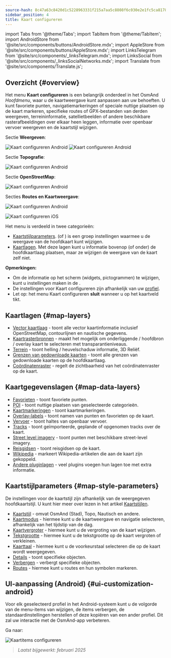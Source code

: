 ```yaml
---
source-hash: 8c47a63c8420d1c5228963331f215a7aa5c8808f6c030e2e1fc5ca817821edbb
sidebar_position: 4
title: Kaart configureren
---
```

import Tabs from '@theme/Tabs';
import TabItem from '@theme/TabItem';
import AndroidStore from '@site/src/components/buttons/AndroidStore.mdx';
import AppleStore from '@site/src/components/buttons/AppleStore.mdx';
import LinksTelegram from '@site/src/components/_linksTelegram.mdx';
import LinksSocial from '@site/src/components/_linksSocialNetworks.mdx';
import Translate from '@site/src/components/Translate.js';



## Overzicht {#overview}

Het menu **Kaart configureren** is een belangrijk onderdeel in het OsmAnd *Hoofdmenu*, waar u de kaartweergave kunt aanpassen aan uw behoeften. U kunt favoriete punten, navigatiemarkeringen of speciale nuttige plaatsen op de kaart markeren, specifieke routes of GPX-bestanden van derden weergeven, terreininformatie, satellietbeelden of andere beschikbare rasterafbeeldingen over elkaar heen leggen, informatie over openbaar vervoer weergeven en de kaartstijl wijzigen.

<Tabs groupId="operating-systems" queryString="current-os">

<TabItem value="android" label="Android">

Sectie **Weergeven**:

![Kaart configureren Android](@site/static/img/map/configure_map_show1_andr.png) ![Kaart configureren Android](@site/static/img/map/configure_map_show2_andr.png)

Sectie **Topografie**:

![Kaart configureren Android](@site/static/img/map/configure_map_topography_andr.png)

Sectie **OpenStreetMap**:

![Kaart configureren Android](@site/static/img/map/configure_map_osm_andr.png)

Secties **Routes en Kaartweergave**:

![Kaart configureren Android](@site/static/img/map/configure_map_routes&Map_rendering_andr.png)

</TabItem>

<TabItem value="ios" label="iOS">

![Kaart configureren iOS](@site/static/img/map/configure-map-ios.png)

</TabItem>

</Tabs>


Het menu **<Translate android="true" ids="configure_map"/>** is verdeeld in twee categorieën:

- [Kaartstijlparameters](#map-style-parameters). **<Translate android="true" ids="map_widget_map_rendering"/>** (of **<Translate ios="true" ids="map_widget_renderer"/>**) is een groep instellingen waarmee u de weergave van de hoofdkaart kunt wijzigen.
- [Kaartlagen](#map-layers). Met deze lagen kunt u informatie bovenop (of onder) de hoofdkaartlaag plaatsen, maar ze wijzigen de weergave van de kaart zelf niet.

**Opmerkingen:**

- Om de informatie op het scherm (widgets, pictogrammen) te wijzigen, kunt u instellingen maken in de [<Translate android="true" ids="layer_map_appearance"/>](../widgets/index.md).
- De instellingen voor Kaart configureren zijn afhankelijk van uw [profiel](../personal/profiles.md).
- Let op: het menu Kaart configureren **sluit** wanneer u op het kaartveld tikt.

## Kaartlagen {#map-layers}

- [Vector kaartlaag](../map/vector-maps.md) - toont alle vector kaartinformatie inclusief OpenStreetMap, contourlijnen en nautische gegevens.
- [Kaartrasterbronnen](../map/raster-maps.md#select-raster-maps) - maakt het mogelijk om onderliggende / hoofdbron / overlay kaart te selecteren met transparantieniveaus.
- [Terrein](../plugins/topography.md#hillshade-slope-and-altitude-layers) - toont helling / heuvelschaduw informatie, 3D Reliëf.
- [Grenzen van gedownloade kaarten](../map/vector-maps.md#show-borders) - toont alle grenzen van gedownloade kaarten op de hoofdkaartlaag.
- [Coördinatenraster](../map/vector-maps.md#coordinates-grid) - regelt de zichtbaarheid van het coördinatenraster op de kaart.

## Kaartgegevenslagen {#map-data-layers}

- [Favorieten](../map/point-layers-on-map.md) - toont favoriete punten.
- [POI](../map/point-layers-on-map.md) - toont nuttige plaatsen van geselecteerde categorieën.
- [Kaartmarkeringen](../map/point-layers-on-map.md) - toont kaartmarkeringen.
- [Overlay-labels](../map/point-layers-on-map.md) - toont namen van punten en favorieten op de kaart.
- [Vervoer](../map/vector-maps.md#transport) - toont haltes van openbaar vervoer.
- [Tracks](../map/tracks/index.md) - toont geïmporteerde, geplande of opgenomen tracks over de kaart.
- [Street level imagery](../plugins/mapillary.md#map-layer) - toont punten met beschikbare street-level imagery.
- [Reisgidsen](../plan-route/travel-guides.md) - toont reisgidsen op de kaart.
- [Wikipedia](../plugins/wikipedia.md) - markeert Wikipedia-artikelen die aan de kaart zijn gekoppeld.
- [Andere pluginlagen](../plugins/index.md#configure-plugin) - veel plugins voegen hun lagen toe met extra informatie.

## Kaartstijlparameters {#map-style-parameters}

De instellingen voor de kaartstijl zijn afhankelijk van de weergegeven hoofdkaartstijl. U kunt hier meer over lezen in het artikel [Kaartstijlen](../map/vector-maps).

- [Kaartstijl](../map/vector-maps.md#default-map-styles) - omvat OsmAnd (Stad), Topo, Nautisch en andere.
- [Kaartmodus](../map/vector-maps.md#map-mode) - hiermee kunt u de kaartweergave en navigatie selecteren, afhankelijk van het tijdstip van de dag.
- [Kaartvergroter](../map/vector-maps.md#map-magnifier) - hiermee kunt u de vergroting van de kaart wijzigen.
- [Tekstgrootte](../map/vector-maps.md#text-size) - hiermee kunt u de tekstgrootte op de kaart vergroten of verkleinen.
- [Kaarttaal](../map/vector-maps.md#map-language) - hiermee kunt u de voorkeurstaal selecteren die op de kaart wordt weergegeven.
- [Details](../map/vector-maps.md#details) - toont specifieke objecten.
- [Verbergen](../map/vector-maps.md#hide) - verbergt specifieke objecten.
- [Routes](../map/vector-maps.md#routes) - hiermee kunt u routes en hun symbolen markeren.

## UI-aanpassing (Android) {#ui-customization-android}

Voor elk geselecteerd profiel in het Android-systeem kunt u de volgorde van de menu-items van <Translate android="true" ids="configure_map"/> wijzigen, de items verbergen, de standaardinstellingen herstellen of deze kopiëren van een ander profiel. Dit zal uw interactie met de OsmAnd-app verbeteren.

Ga naar: *<Translate android="true" ids="shared_string_menu,configure_profile,ui_customization,configure_map"/>*

![Kaartitems configureren ](@site/static/img/settings/configure-screen-ui-customization.png)


> *Laatst bijgewerkt: februari 2025*